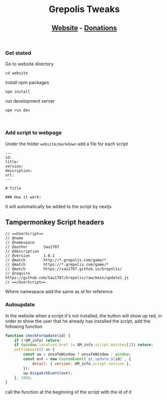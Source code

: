 # <div align="center"> Grepolis Tweaks </div>

## <div align="center"> [Website](https://sau1707.github.io/Grepolis/) - [Donations](https://paypal.me/sau1707) </div>

<br />

### Get stated

Go to website directory

```
cd website
```

install npm packages

```
npm install
```

run development server

```
npm run dev
```

<br />

### Add script to webpage

Under the folder `website/markdown` add a file for each script

```
---
id:
title:
version:
description:
url:
---

# Title

### How it work:
```

It will automatically be added to the script by nextjs

## Tampermonkey Script headers

```
// ==UserScript==
// @name
// @namespace
// @author       Sau1707
// @description
// @version      1.0.1
// @match        http://*.grepolis.com/game/*
// @match        https://*.grepolis.com/game/*
// @match        https://sau1707.github.io/Grepolis/
// @require      https://github.com/Sau1707/Grepolis/raw/main/update1.js
// ==/UserScript==
```

Where namespace add the same as id for reference

### Autoupdate

In the website when a script it's not installed, the button will show up red, in order to show the user that he already has installed the script, add the following function

```js
function checkForUpdate(id) {
	if (!GM_info) return;
	if (window.location.href != GM_info.script.matches[2]) return;
	setTimeout(() => {
		const uw = unsafeWindow ? unsafeWindow : window;
		const evt = new CustomEvent(`gt_update_${id}`, {
			detail: { version: GM_info.script.version },
		});
		uw.dispatchEvent(evt);
	}, 100);
}
```

call the function at the beginning of the script with the id of it

```js

```
